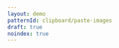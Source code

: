 ```yaml
---
layout: demo
patternId: clipboard/paste-images
draft: true
noindex: true
---
```


<!--
  Because this pattern has `layout: demo`, all body content here is ignored, and is instead
  autogenerated by reading "body.html" and including all other assets.
-->
